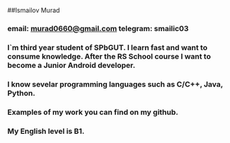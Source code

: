 ##Ismailov Murad
### email: murad0660@gmail.com telegram: smailic03
### I`m third year student of SPbGUT. I learn fast and want to consume knowledge. After the RS School course I want to become a Junior Android developer. 
### I know sevelar programming languages such as C/C++, Java, Python.
### Examples of my work you can find on my github.
### My English level is B1.